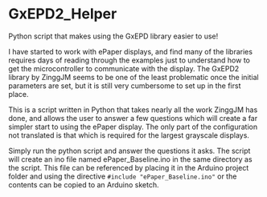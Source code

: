 # GxEPD2_Helper
Python script that makes using the GxEPD library easier to use!

I have started to work with ePaper displays, and find many of the libraries requires days of reading through the examples just to understand how to get the microcontroller to communicate with the display.  The GxEPD2 library by ZinggJM seems to be one of the least problematic once the initial parameters are set, but it is still very cumbersome to set up in the first place.

This is a script written in Python that takes nearly all the work ZinggJM has done, and allows the user to answer a few questions which will create a far simpler start to using the ePaper display.  The only part of the configuration not translated is that which is required for the largest grayscale displays.

Simply run the python script and answer the questions it asks.  The script will create an ino file named ePaper_Baseline.ino in the same directory as the script.  This file can be referenced by placing it in the Arduino project folder and using the directive ```#include "ePaper_Baseline.ino"``` or the contents can be copied to an Arduino sketch.
